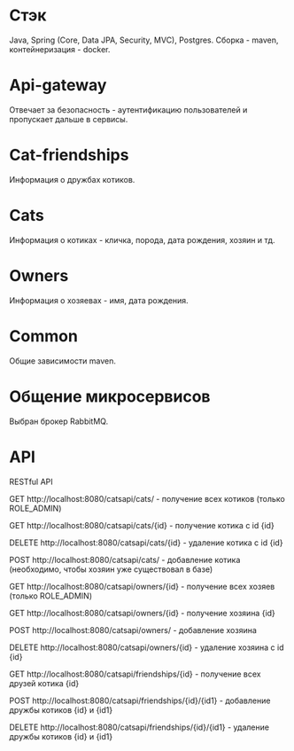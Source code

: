 # Стэк
Java, Spring (Core, Data JPA, Security, MVC), Postgres. Сборка - maven, контейнеризация - docker.

# Api-gateway
Отвечает за безопасность - аутентификацию пользователей и пропускает дальше в сервисы.

# Cat-friendships
Информация о дружбах котиков.

# Cats
Информация о котиках - кличка, порода, дата рождения, хозяин и тд.

# Owners
Информация о хозяевах - имя, дата рождения.

# Common
Общие зависимости maven.

# Общение микросервисов
Выбран брокер RabbitMQ.

# API
RESTful API

GET http://localhost:8080/catsapi/cats/ - получение всех котиков (только ROLE_ADMIN)

GET http://localhost:8080/catsapi/cats/{id} - получение котика с id {id}

DELETE http://localhost:8080/catsapi/cats/{id} - удаление котика с id {id}

POST http://localhost:8080/catsapi/cats/ - добавление котика (необходимо, чтобы хозяин уже существовал в базе)

GET http://localhost:8080/catsapi/owners/{id} - получение всех хозяев (только ROLE_ADMIN)

GET http://localhost:8080/catsapi/owners/{id} - получение хозяина {id}

POST http://localhost:8080/catsapi/owners/ - добавление хозяина

DELETE http://localhost:8080/catsapi/owners/{id} - удаление хозяина с id {id}

GET http://localhost:8080/catsapi/friendships/{id} - получение всех друзей котика {id}

POST http://localhost:8080/catsapi/friendships/{id}/{id1} - добавление дружбы котиков {id} и {id1}

DELETE http://localhost:8080/catsapi/friendships/{id}/{id1} - удаление дружбы котиков {id} и {id1}
